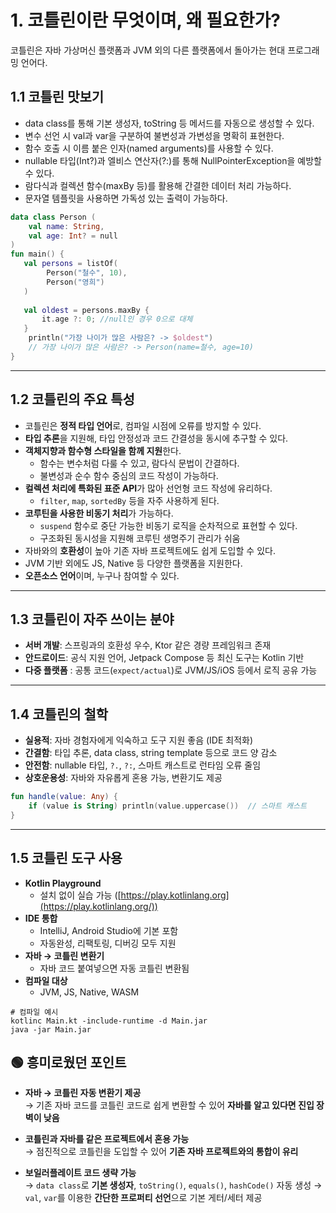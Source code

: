 # 1. 코틀린이란 무엇이며, 왜 필요한가?
코틀린은 자바 가상머신 플랫폼과 JVM 외의 다른 플랫폼에서 돌아가는 현대 프로그래밍 언어다.

 
## 1.1 코틀린 맛보기

- data class를 통해 기본 생성자, toString 등 메서드를 자동으로 생성할 수 있다.
- 변수 선언 시 val과 var을 구분하여 불변성과 가변성을 명확히 표현한다.
- 함수 호출 시 이름 붙은 인자(named arguments)를 사용할 수 있다.
- nullable 타입(Int?)과 엘비스 연산자(?:)를 통해 NullPointerException을 예방할 수 있다.
- 람다식과 컬렉션 함수(maxBy 등)를 활용해 간결한 데이터 처리 가능하다.
- 문자열 템플릿을 사용하면 가독성 있는 출력이 가능하다.

```kotlin
data class Person (
    val name: String,
    val age: Int? = null
)
fun main() {
   val persons = listOf(
   		Person("철수", 10),
       	Person("영희")
   )
   
   val oldest = persons.maxBy {
       it.age ?: 0; //null인 경우 0으로 대체
   }
    println("가장 나이가 많은 사람은? -> $oldest") 
    // 가장 나이가 많은 사람은? -> Person(name=철수, age=10)
}
```

---

## 1.2 코틀린의 주요 특성

- 코틀린은 **정적 타입 언어**로, 컴파일 시점에 오류를 방지할 수 있다.
- **타입 추론**을 지원해, 타입 안정성과 코드 간결성을 동시에 추구할 수 있다.
- **객체지향과 함수형 스타일을 함께 지원**한다.
    - 함수는 변수처럼 다룰 수 있고, 람다식 문법이 간결하다.
    - 불변성과 순수 함수 중심의 코드 작성이 가능하다.
- **컬렉션 처리에 특화된 표준 API**가 많아 선언형 코드 작성에 유리하다.
    - `filter`, `map`, `sortedBy` 등을 자주 사용하게 된다.
- **코루틴을 사용한 비동기 처리**가 가능하다.
    - `suspend` 함수로 중단 가능한 비동기 로직을 순차적으로 표현할 수 있다.
    - 구조화된 동시성을 지원해 코루틴 생명주기 관리가 쉬움
- 자바와의 **호환성**이 높아 기존 자바 프로젝트에도 쉽게 도입할 수 있다.
- JVM 기반 외에도 JS, Native 등 다양한 플랫폼을 지원한다.
- **오픈소스 언어**이며, 누구나 참여할 수 있다.

---

## 1.3 코틀린이 자주 쓰이는 분야

- **서버 개발**: 스프링과의 호환성 우수, Ktor 같은 경량 프레임워크 존재
- **안드로이드**: 공식 지원 언어, Jetpack Compose 등 최신 도구는 Kotlin 기반
- **다중 플랫폼** : 공통 코드(`expect/actual`)로 JVM/JS/iOS 등에서 로직 공유 가능

---

## 1.4 코틀린의 철학

- **실용적**: 자바 경험자에게 익숙하고 도구 지원 좋음 (IDE 최적화)
- **간결함**: 타입 추론, data class, string template 등으로 코드 양 감소
- **안전함**: nullable 타입, `?.`, `?:`, 스마트 캐스트로 런타임 오류 줄임
- **상호운용성**: 자바와 자유롭게 혼용 가능, 변환기도 제공

```kotlin
fun handle(value: Any) {
    if (value is String) println(value.uppercase())  // 스마트 캐스트
}
```

---

## 1.5 코틀린 도구 사용

- **Kotlin Playground**
    - 설치 없이 실습 가능 ([https://play.kotlinlang.org](https://play.kotlinlang.org/))
- **IDE 통합**
    - IntelliJ, Android Studio에 기본 포함
    - 자동완성, 리팩토링, 디버깅 모두 지원
- **자바 → 코틀린 변환기**
    - 자바 코드 붙여넣으면 자동 코틀린 변환됨
- **컴파일 대상**
    - JVM, JS, Native, WASM

```
# 컴파일 예시
kotlinc Main.kt -include-runtime -d Main.jar
java -jar Main.jar
```


## 🟢 흥미로웠던 포인트

- **자바 → 코틀린 자동 변환기 제공**   
  → 기존 자바 코드를 코틀린 코드로 쉽게 변환할 수 있어 **자바를 알고 있다면 진입 장벽이 낮음**

- **코틀린과 자바를 같은 프로젝트에서 혼용 가능**  
  → 점진적으로 코틀린을 도입할 수 있어 **기존 자바 프로젝트와의 통합이 유리**

- **보일러플레이트 코드 생략 가능**  
  → `data class`로 **기본 생성자**, `toString()`, `equals()`, `hashCode()` 자동 생성
  → `val`, `var`를 이용한 **간단한 프로퍼티 선언**으로 기본 게터/세터 제공

